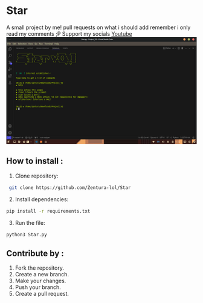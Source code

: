 # Star
A small project by me! pull requests on what i should add remember i only read my comments ;P
Support my socials
[Youtube](https://www.youtube.com/@Zentura-x)
![How it looks](https://github.com/Zentura-lol/Star/blob/main/images/image.png)

## How to install :
1. Clone repository:
```bash
 git clone https://github.com/Zentura-lol/Star
```

2. Install dependencies:
```bash
pip install -r requirements.txt
```

3. Run the file:
```bash
python3 Star.py
```

## Contribute by :
1. Fork the repository.
2. Create a new branch.
3. Make your changes.
4. Push your branch.
5. Create a pull request.
